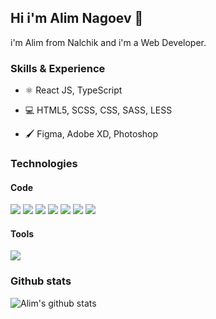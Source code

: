 ## Hi i'm Alim Nagoev 👋
i'm Alim from Nalchik and i'm a Web Developer.

### Skills & Experience

- :atom_symbol: React JS, TypeScript

- :computer: HTML5, SCSS, CSS, SASS, LESS

- :paintbrush: Figma, Adobe XD, Photoshop

### Technologies

#### Code
![](https://img.shields.io/badge/Code-JavaScript-informational?style=flat&logo=javascript&logoColor=white&color=F7DF1E)
![](https://img.shields.io/badge/Code-React-informational?style=flat&logo=react&logoColor=white&color=61DAFB)
![](https://img.shields.io/badge/Code-NodeJS-informational?style=flat&logo=Node.js&logoColor=white&color=339933)
![](https://img.shields.io/badge/Code-CSS3-informational?style=flat&logo=css3&logoColor=white&color=1572B6)
![](https://img.shields.io/badge/Code-SASS-informational?style=flat&logo=sass&logoColor=white&color=CC6699)
![](https://img.shields.io/badge/Code-Wordpress-informational?style=flat&logo=wordpress&logoColor=white&color=21759B)
![](https://img.shields.io/badge/Code-HTML5-informational?style=flat&logo=html5&logoColor=white&color=E34F26)

#### Tools
![](https://img.shields.io/badge/Tools-VSCode-informational?style=flat&logo=visual-studio-code&logoColor=white&color=007ACC)

### Github stats

![Alim's github stats](https://github-readme-stats-sigma-five.vercel.app/api?username=nagoev-alim&show_icons=true)

